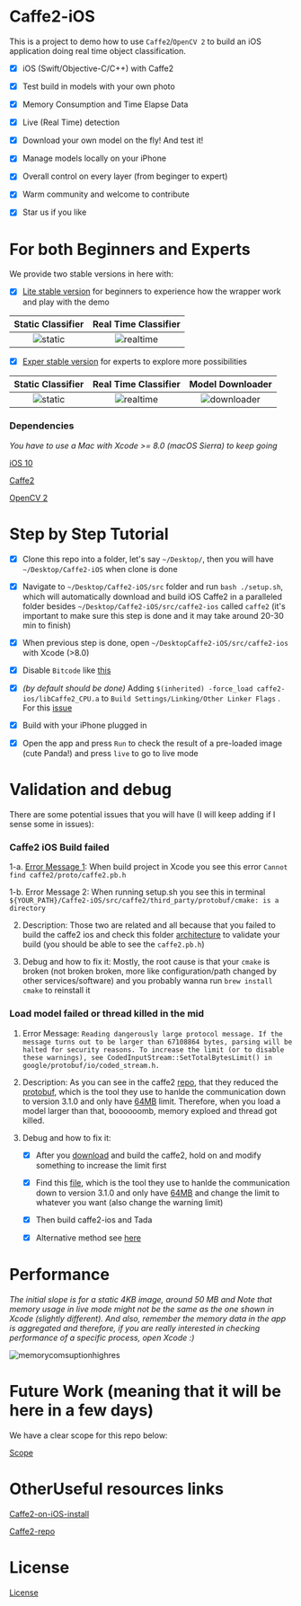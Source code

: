 # Caffe2-iOS

This is a project to demo how to use `Caffe2`/`OpenCV 2` to build an iOS application doing real time object classification.

- [X] iOS (Swift/Objective-C/C++) with Caffe2

- [X] Test build in models with your own photo

- [X] Memory Consumption and Time Elapse Data

- [X] Live (Real Time) detection

- [X] Download your own model on the fly! And test it!

- [X] Manage models locally on your iPhone

- [X] Overall control on every layer (from beginger to expert)

- [X] Warm community and welcome to contribute

- [X] Star us if you like


# For both Beginners and Experts

We provide two stable versions in here with:

- [X] [Lite stable version](https://github.com/KleinYuan/Caffe2-iOS/wiki/Versions#beginners) for beginners to experience how the wrapper work and play with the demo

**Static Classifier**             |  **Real Time Classifier**
:-------------------------:|:-------------------------:
![static](https://cloud.githubusercontent.com/assets/8921629/25570968/37b26e02-2ddf-11e7-806f-20c8e2b0d844.PNG)  | ![realtime](https://cloud.githubusercontent.com/assets/8921629/25570965/32d0b43e-2ddf-11e7-816a-925a2adbc579.PNG)


- [X] [Exper stable version](https://github.com/KleinYuan/Caffe2-iOS/wiki/Versions#experts) for experts to explore more possibilities

**Static Classifier**             |  **Real Time Classifier**     |**Model Downloader**
:-------------------------:|:-------------------------:|:-------------------------:
![static](https://cloud.githubusercontent.com/assets/8921629/26028288/41835f84-37d2-11e7-83da-8a4e39613459.PNG)  | ![realtime](https://cloud.githubusercontent.com/assets/8921629/26028274/155205d2-37d2-11e7-907a-3c5a3db0faf7.PNG) | ![downloader](https://cloud.githubusercontent.com/assets/8921629/26028283/3627edf8-37d2-11e7-9d45-0b7c6575ede1.PNG)


### Dependencies

*You have to use a Mac with Xcode >= 8.0 (macOS Sierra) to keep going*

[iOS 10](https://www.apple.com/ca/ios/ios-10/)

[Caffe2](https://caffe2.ai/docs/getting-started.html?platform=ios&configuration=compile) 

[OpenCV 2](http://docs.opencv.org/2.4/doc/tutorials/introduction/ios_install/ios_install.html) 


# Step by Step Tutorial

- [X] Clone this repo into a folder, let's say `~/Desktop/`, then you will have `~/Desktop/Caffe2-iOS` when clone is done

- [X] Navigate to `~/Desktop/Caffe2-iOS/src` folder and run `bash ./setup.sh`, which will automatically download and build iOS Caffe2 in a paralleled folder besides  `~/Desktop/Caffe2-iOS/src/caffe2-ios` called `caffe2` (it's important to make sure this step is done and it may take around 20-30 min to finish)

- [X] When previous step is done, open `~/DesktopCaffe2-iOS/src/caffe2-ios` with Xcode (>8.0)

- [X] Disable `Bitcode` like [this](http://stackoverflow.com/questions/31205133/how-to-enable-bitcode-in-xcode-7)

- [X] *(by default should be done)* Adding `$(inherited) -force_load caffe2-ios/libCaffe2_CPU.a` to `Build Settings/Linking/Other Linker Flags` . For this [issue](https://github.com/caffe2/caffe2/issues/347)

- [X] Build with your iPhone plugged in

- [X] Open the app and press `Run` to check the result of a pre-loaded image (cute Panda!) and press `live` to go to live mode


# Validation and debug

There are some potential issues that you will have (I will keep adding if I sense some in issues):

### Caffe2 iOS Build failed

1-a. [Error Message 1](https://github.com/KleinYuan/Caffe2-iOS/issues/11): When build project in Xcode you see this error `Cannot find caffe2/proto/caffe2.pb.h`

1-b. Error Message 2: When running setup.sh you see this in terminal `${YOUR_PATH}/Caffe2-iOS/src/caffe2/third_party/protobuf/cmake: is a directory`

2. Description: Those two are related and all because that you failed to build the caffe2 ios and check this folder [architecture](https://cloud.githubusercontent.com/assets/8921629/26027802/86d4fb6e-37c9-11e7-9f08-1c771dd236f9.png) to validate your build (you should be able to see the `caffe2.pb.h`)

3. Debug and how to fix it: Mostly, the root cause is that your `cmake` is broken (not broken broken, more like configuration/path changed by other services/software) and you probably wanna run `brew install cmake` to reinstall it


### Load model failed or thread killed in the mid

1. Error Message:  ```Reading dangerously large protocol message. If the message turns out to be larger than 67108864 bytes, parsing will be halted for security reasons. To increase the limit (or to disable these warnings), see CodedInputStream::SetTotalBytesLimit() in google/protobuf/io/coded_stream.h.```

2. Description: As you can see in the caffe2 [repo](https://github.com/caffe2/caffe2/commit/d9e90a968d29116d9a60e61f7f358de7aef84498), that they reduced the [protobuf](https://github.com/google/protobuf/tree/a428e42072765993ff674fda72863c9f1aa2d268), which is the tool they use to hanlde the communication down to version 3.1.0 and only have [64MB](https://github.com/google/protobuf/blob/a428e42072765993ff674fda72863c9f1aa2d268/src/google/protobuf/io/coded_stream.h#L625) limit. Therefore, when you load a model larger than that, boooooomb, memory exploed and thread got killed.

3. Debug and how to fix it: 
	- [X] After you [download](https://github.com/KleinYuan/Caffe2-iOS/blob/master/src/setup.sh#L2) and build the caffe2, hold on and modify something to increase the limit first

	- [X] Find this [file](https://github.com/google/protobuf/tree/a428e42072765993ff674fda72863c9f1aa2d268), which is the tool they use to hanlde the communication down to version 3.1.0 and only have [64MB](https://github.com/google/protobuf/blob/a428e42072765993ff674fda72863c9f1aa2d268/src/google/protobuf/io/coded_stream.h#L625) and change the limit to whatever you want (also change the warning limit)

	- [X] Then build caffe2-ios and Tada

	- [X] Alternative method see [here](https://github.com/caffe2/caffe2/issues/474#issuecomment-298965440)


# Performance 

*The initial slope is for a static 4KB image, around 50 MB and Note that memory usage in live mode might not be the same as the one shown in Xcode (slightly different). And also, remember the memory data in the app is aggregated and therefore, if you are really interested in checking performance of a specific process, open Xcode :)*

![memorycomsuptionhighres](https://cloud.githubusercontent.com/assets/8921629/25568321/066329ec-2db5-11e7-9a65-de6861ed2f25.png)

# Future Work (meaning that it will be here in a few days)

We have a clear scope for this repo below:

[Scope](https://github.com/KleinYuan/Caffe2-iOS/wiki#scope)

# OtherUseful resources links

[Caffe2-on-iOS-install](https://caffe2.ai/docs/getting-started.html?platform=ios&configuration=compile)

[Caffe2-repo](https://github.com/caffe2/caffe2)

# License
[License](LICENSE)
